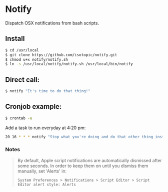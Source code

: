 # Notify
Dispatch OSX notifications from bash scripts.

## Install
```sh
$ cd /usr/local
$ git clone https://github.com/isotopic/notify.git
$ chmod u+x notify/notify.sh
$ ln -s /usr/local/notify/notify.sh /usr/local/bin/notify
```

## Direct call:
```sh
$ notify "It's time to do that thing!"
```

## Cronjob example:
```sh
$ crontab -e
```

Add a task to run everyday at 4:20 pm:
```sh
20 16 * * * notify "Stop what you're doing and do that other thing instead!"
```

### Notes
> By default, Apple script notifications are automatically dismissed after some seconds.
> In order to keep them on until you dismiss them manually, set 'Alerts' in:
>
> `System Preferences > Notifications > Script Editor > Script Editor alert style: Alerts`
